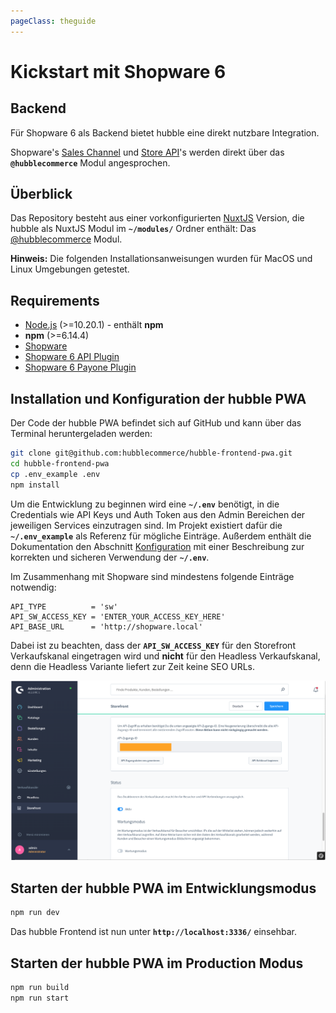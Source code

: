 ```yaml
---
pageClass: theguide
---
```


# Kickstart mit Shopware 6

## Backend

Für Shopware 6 als Backend bietet hubble eine direkt nutzbare Integration.

Shopware's [Sales Channel](https://docs.shopware.com/en/shopware-platform-dev-en/sales-channel-api) und [Store API](https://docs.shopware.com/en/shopware-platform-dev-en/store-api-guide)'s werden direkt über das __`@hubblecommerce`__ Modul angesprochen.

## Überblick

Das Repository besteht aus einer vorkonfigurierten [NuxtJS](https://nuxtjs.org/) Version,
die hubble als NuxtJS Modul im __`~/modules/`__ Ordner enthält:
Das [@hubblecommerce](https://github.com/hubblecommerce/hubble-frontend-pwa/tree/master/modules/%40hubblecommerce)
Modul.

__Hinweis:__ Die folgenden Installationsanweisungen wurden für MacOS und Linux Umgebungen getestet.
 

## Requirements

* [Node.js](https://nodejs.org/en/) \(&gt;=10.20.1\) - enthält __npm__
* __npm__ \(&gt;=6.14.4\)
* [Shopware](https://docs.shopware.com/en/shopware-platform-dev-en/system-guide/system-installation-guides)
* [Shopware 6 API Plugin](https://github.com/hubblecommerce/shopware6-api-plugin)
* [Shopware 6 Payone Plugin](https://store.shopware.com/payon69044615910f/payone-payment-fuer-shopware-6.html)


## Installation und Konfiguration der hubble PWA

Der Code der hubble PWA befindet sich auf GitHub und kann über das Terminal heruntergeladen werden:

``` bash
git clone git@github.com:hubblecommerce/hubble-frontend-pwa.git
cd hubble-frontend-pwa
cp .env_example .env
npm install 
```

Um die Entwicklung zu beginnen wird eine __`~/.env`__ benötigt, in die Credentials wie API Keys und Auth Token
aus den Admin Bereichen der jeweiligen Services einzutragen sind.
Im Projekt existiert dafür die __`~/.env_example`__ als Referenz für mögliche Einträge. Außerdem enthält die Dokumentation 
den Abschnitt [Konfiguration](../pwa/configuration.md) mit einer Beschreibung zur korrekten
und sicheren Verwendung der __`~/.env`__.

Im Zusammenhang mit Shopware sind mindestens folgende Einträge notwendig:

```dotenv
API_TYPE          = 'sw'
API_SW_ACCESS_KEY = 'ENTER_YOUR_ACCESS_KEY_HERE'
API_BASE_URL      = 'http://shopware.local'
```
Dabei ist zu beachten, dass der __`API_SW_ACCESS_KEY`__ für den Storefront Verkaufskanal eingetragen wird und __nicht__ für den
Headless Verkaufskanal, denn die Headless Variante liefert zur Zeit keine SEO URLs.

![Sales Channel Access](../pwa/saleschannelaccess.png) 

## Starten der hubble PWA im Entwicklungsmodus
``` bash
npm run dev
```
Das hubble Frontend ist nun unter __`http://localhost:3336/`__ einsehbar.


## Starten der hubble PWA im Production Modus
``` bash
npm run build
npm run start
```
